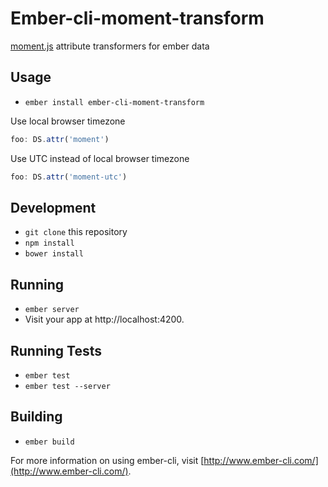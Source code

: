 # Ember-cli-moment-transform

[moment.js](momentjs.com) attribute transformers for ember data

## Usage

* `ember install ember-cli-moment-transform`

Use local browser timezone
```javascript
foo: DS.attr('moment')
```

Use UTC instead of local browser timezone
```javascript
foo: DS.attr('moment-utc')
```

## Development

* `git clone` this repository
* `npm install`
* `bower install`

## Running

* `ember server`
* Visit your app at http://localhost:4200.

## Running Tests

* `ember test`
* `ember test --server`

## Building

* `ember build`

For more information on using ember-cli, visit [http://www.ember-cli.com/](http://www.ember-cli.com/).
